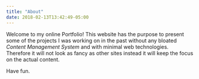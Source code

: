 ```yaml
---
title: "About"
date: 2018-02-13T13:42:49-05:00
---
```


Welcome to my online Portfolio! This website has the purpose to present some of the projects I was working on in the past without any bloated *Content Management System* and with minimal web technologies.
Therefore it will not look as fancy as other sites instead it will keep the focus on the actual content.

Have fun.

